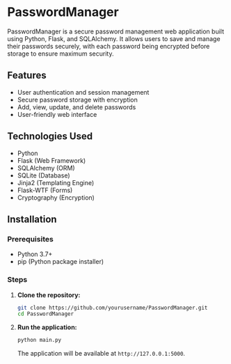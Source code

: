 # PasswordManager

PasswordManager is a secure password management web application built using Python, Flask, and SQLAlchemy. It allows users to save and manage their passwords securely, with each password being encrypted before storage to ensure maximum security.

## Features

- User authentication and session management
- Secure password storage with encryption
- Add, view, update, and delete passwords
- User-friendly web interface

## Technologies Used

- Python
- Flask (Web Framework)
- SQLAlchemy (ORM)
- SQLite (Database)
- Jinja2 (Templating Engine)
- Flask-WTF (Forms)
- Cryptography (Encryption)

## Installation

### Prerequisites

- Python 3.7+
- pip (Python package installer)

### Steps

1. **Clone the repository:**

    ```bash
    git clone https://github.com/yourusername/PasswordManager.git
    cd PasswordManager
    ```

2. **Run the application:**

    ```bash
    python main.py
    ```

   The application will be available at `http://127.0.0.1:5000`.
